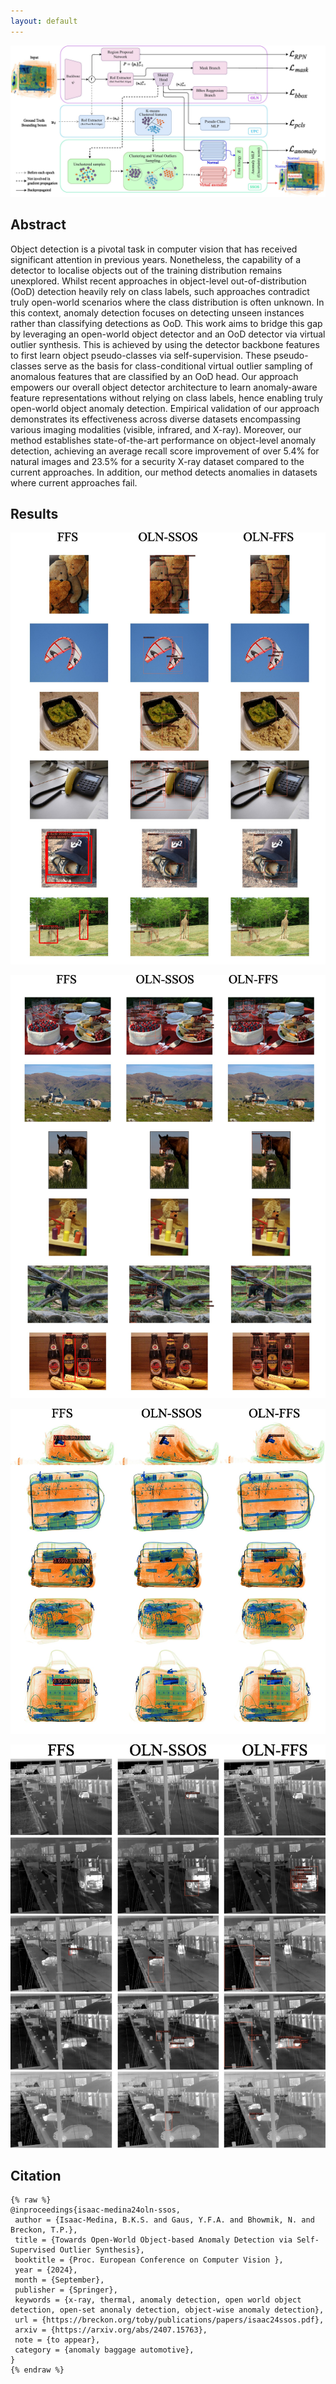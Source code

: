 ```yaml
---
layout: default
---
```

<img class='enlargeable' src="images/architecture.jpg"/>

## Abstract

Object detection is a pivotal task in computer vision that has received significant attention in previous years. Nonetheless, the capability of a detector to localise objects out of the training distribution remains unexplored. Whilst recent approaches in object-level out-of-distribution (OoD) detection heavily rely on class labels, such approaches contradict truly open-world scenarios where the class distribution is often unknown. In this context, anomaly detection focuses on detecting unseen instances rather than classifying detections as OoD. This work aims to bridge this gap by leveraging an open-world object detector and an OoD detector via virtual outlier synthesis. This is achieved by using the detector backbone features to first learn object pseudo-classes via self-supervision. These pseudo-classes serve as the basis for class-conditional virtual outlier sampling of anomalous features that are classified by an OoD head. Our approach empowers our overall object detector architecture to learn anomaly-aware feature representations without relying on class labels, hence enabling truly open-world object anomaly detection. Empirical validation of our approach demonstrates its effectiveness across diverse datasets encompassing various imaging modalities (visible, infrared, and X-ray). Moreover, our method establishes state-of-the-art performance on object-level anomaly detection, achieving an average recall score improvement of over 5.4% for natural images and 23.5% for a security X-ray dataset compared to the current approaches. In addition, our method detects anomalies in datasets where current approaches fail. 

## Results

![voc](images/voc_qual.jpg)

![bdd](images/bdd_qual.jpg)

![dbf6](images/dbf6_qual.jpg)

![ltd](images/ltd_qual.jpg)

## Citation
    {% raw %}
    @inproceedings{isaac-medina24oln-ssos,
     author = {Isaac-Medina, B.K.S. and Gaus, Y.F.A. and Bhowmik, N. and Breckon, T.P.},
     title = {Towards Open-World Object-based Anomaly Detection via Self-Supervised Outlier Synthesis},
     booktitle = {Proc. European Conference on Computer Vision },
     year = {2024},
     month = {September},
     publisher = {Springer},
     keywords = {x-ray, thermal, anomaly detection, open world object detection, open-set anonaly detection, object-wise anomaly detection},
     url = {https://breckon.org/toby/publications/papers/isaac24ssos.pdf},
     arxiv = {https://arxiv.org/abs/2407.15763},
     note = {to appear},
     category = {anomaly baggage automotive},
    }
    {% endraw %}